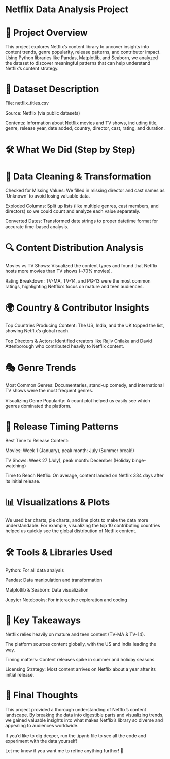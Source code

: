 # Netflix Data Analysis Project

# 📘 Project Overview

This project explores Netflix’s content library to uncover insights into content trends, genre popularity, release patterns, and contributor impact. Using Python libraries like Pandas, Matplotlib, and Seaborn, we analyzed the dataset to discover meaningful patterns that can help understand Netflix’s content strategy.

# 📂 Dataset Description

File: netflix_titles.csv

Source: Netflix (via public datasets)

Contents: Information about Netflix movies and TV shows, including title, genre, release year, date added, country, director, cast, rating, and duration.

# 🛠️ What We Did (Step by Step)

#  🧹 Data Cleaning & Transformation # 

 Checked for Missing Values:  We filled in missing director and cast names as 'Unknown' to avoid losing valuable data.

Exploded Columns: Split up lists (like multiple genres, cast members, and directors) so we could count and analyze each value separately.

Converted Dates: Transformed date strings to proper datetime format for accurate time-based analysis.

#  🔍 Content Distribution Analysis

Movies vs TV Shows: Visualized the content types and found that Netflix hosts more movies than TV shows (~70% movies).

Rating Breakdown: TV-MA, TV-14, and PG-13 were the most common ratings, highlighting Netflix’s focus on mature and teen audiences.

#  🌍 Country & Contributor Insights

Top Countries Producing Content: The US, India, and the UK topped the list, showing Netflix’s global reach.

Top Directors & Actors: Identified creators like Rajiv Chilaka and David Attenborough who contributed heavily to Netflix content.

#  🎭 Genre Trends

Most Common Genres: Documentaries, stand-up comedy, and international TV shows were the most frequent genres.

Visualizing Genre Popularity: A count plot helped us easily see which genres dominated the platform.

#  📆 Release Timing Patterns

Best Time to Release Content:

Movies: Week 1 (January), peak month: July (Summer break!)

TV Shows: Week 27 (July), peak month: December (Holiday binge-watching)

Time to Reach Netflix: On average, content landed on Netflix 334 days after its initial release.

#  📊 Visualizations & Plots

We used bar charts, pie charts, and line plots to make the data more understandable. For example, visualizing the top 10 contributing countries helped us quickly see the global distribution of Netflix content.

# 🛠️ Tools & Libraries Used

Python: For all data analysis

Pandas: Data manipulation and transformation

Matplotlib & Seaborn: Data visualization

Jupyter Notebooks: For interactive exploration and coding

# 📌 Key Takeaways

Netflix relies heavily on mature and teen content (TV-MA & TV-14).

The platform sources content globally, with the US and India leading the way.

Timing matters: Content releases spike in summer and holiday seasons.

Licensing Strategy: Most content arrives on Netflix about a year after its initial release.

# 🚀 Final Thoughts

This project provided a thorough understanding of Netflix’s content landscape. By breaking the data into digestible parts and visualizing trends, we gained valuable insights into what makes Netflix’s library so diverse and appealing to audiences worldwide.

If you’d like to dig deeper, run the .ipynb file to see all the code and experiment with the data yourself!

Let me know if you want me to refine anything further! 🚀
